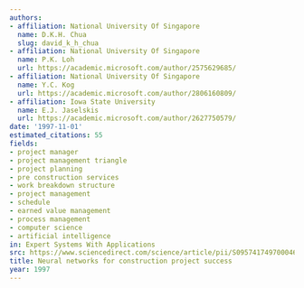 ```yaml
---
authors:
- affiliation: National University Of Singapore
  name: D.K.H. Chua
  slug: david_k_h_chua
- affiliation: National University Of Singapore
  name: P.K. Loh
  url: https://academic.microsoft.com/author/2575629685/
- affiliation: National University Of Singapore
  name: Y.C. Kog
  url: https://academic.microsoft.com/author/2806160809/
- affiliation: Iowa State University
  name: E.J. Jaselskis
  url: https://academic.microsoft.com/author/2627750579/
date: '1997-11-01'
estimated_citations: 55
fields:
- project manager
- project management triangle
- project planning
- pre construction services
- work breakdown structure
- project management
- schedule
- earned value management
- process management
- computer science
- artificial intelligence
in: Expert Systems With Applications
src: https://www.sciencedirect.com/science/article/pii/S0957417497000468
title: Neural networks for construction project success
year: 1997
---
```

